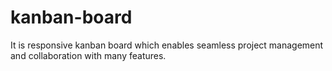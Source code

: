 # kanban-board
It is responsive kanban board which enables seamless project management and collaboration with many features.

